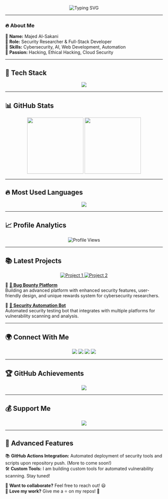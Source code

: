 <div align="center">
    <img src="https://readme-typing-svg.herokuapp.com?font=Fira+Code&weight=600&size=22&pause=1000&color=00C6B7&center=true&vCenter=true&multiline=true&width=600&height=100&lines=🚀+Welcome+to+Majed+Al-Sakani's+Profile!;💻+Cybersecurity+%7C+Full-Stack+Developer+%7C+Pentester" alt="Typing SVG" />
</div>

---

### **🔥 About Me**
🔹 **Name:** Majed Al-Sakani  
🔹 **Role:** Security Researcher & Full-Stack Developer  
🔹 **Skills:** Cybersecurity, AI, Web Development, Automation  
🔹 **Passion:** Hacking, Ethical Hacking, Cloud Security  

---

## 🚀 **Tech Stack**
<p align="center">
  <img src="https://skillicons.dev/icons?i=html,css,js,ts,react,nextjs,nodejs,express,python,django,java,spring,cpp,go,php,rust,mysql,postgres,mongodb,docker,kubernetes,aws,linux,bash,git,github,figma&theme=dark" />
</p>

---

## 📊 **GitHub Stats**
<div align="center">
  <img height="180em" src="https://github-readme-stats.vercel.app/api?username=majedalsakani&show_icons=true&theme=radical&hide_border=true&count_private=true" />
  <img height="180em" src="https://github-readme-streak-stats.herokuapp.com/?user=majedalsakani&theme=radical&hide_border=true" />
</div>

---

## 🔥 **Most Used Languages**
<div align="center">
  <img src="https://github-readme-stats.vercel.app/api/top-langs/?username=majedalsakani&layout=compact&theme=radical&hide_border=true" />
</div>

---

## 📈 **Profile Analytics**
<p align="center">
    <img src="https://hits.sh/github.com/majedalsakani.svg?color=blue&label=Profile+Views" alt="Profile Views" />
</p>

---

## 📚 **Latest Projects**

<p align="center">
  <a href="https://github.com/majedalsakani/bug-bounty-platform">
    <img src="https://img.shields.io/badge/Project-1-blue?style=flat&logo=github" alt="Project 1">
  </a>
  <a href="https://github.com/majedalsakani/security-bot">
    <img src="https://img.shields.io/badge/Project-2-green?style=flat&logo=github" alt="Project 2">
  </a>
</p>

🔹 [🔗 **Bug Bounty Platform**](https://github.com/majedalsakani/bug-bounty-platform)  
Building an advanced platform with enhanced security features, user-friendly design, and unique rewards system for cybersecurity researchers.

🔹 [🔗 **Security Automation Bot**](https://github.com/majedalsakani/security-bot)  
Automated security testing bot that integrates with multiple platforms for vulnerability scanning and analysis.

---

## 🌍 **Connect With Me**
<p align="center">
  <a href="https://linkedin.com/in/majedalsakani"><img src="https://img.shields.io/badge/LinkedIn-%230077B5.svg?style=for-the-badge&logo=linkedin&logoColor=white" /></a>
  <a href="https://twitter.com/majedalsakani"><img src="https://img.shields.io/badge/Twitter-%231DA1F2.svg?style=for-the-badge&logo=twitter&logoColor=white" /></a>
  <a href="https://t.me/tohelx"><img src="https://img.shields.io/badge/Telegram-%232CA5E0.svg?style=for-the-badge&logo=telegram&logoColor=white" /></a>
  <a href="mailto:majedalsakani@gmail.com"><img src="https://img.shields.io/badge/Gmail-D14836?style=for-the-badge&logo=gmail&logoColor=white" /></a>
</p>

---

## 🏆 **GitHub Achievements**
<div align="center">
  <img src="https://github-profile-trophy.vercel.app/?username=majedalsakani&theme=radical&no-frame=true&no-bg=true&column=7" />
</div>

---

## 💰 **Support Me**
<p align="center">
  <a href="https://github.com/sponsors/majedalsakani">
    <img src="https://img.shields.io/badge/Sponsor-%23fe8e86.svg?style=for-the-badge&logo=GitHub&logoColor=white" />
  </a>
</p>

---

## 🔧 **Advanced Features**  
📚 **GitHub Actions Integration:** Automated deployment of security tools and scripts upon repository push. (More to come soon!)  
🛠 **Custom Tools:** I am building custom tools for automated vulnerability scanning. Stay tuned!

🔹 **Want to collaborate?** Feel free to reach out! 😃  
🔹 **Love my work?** Give me a ⭐️ on my repos! 🚀
